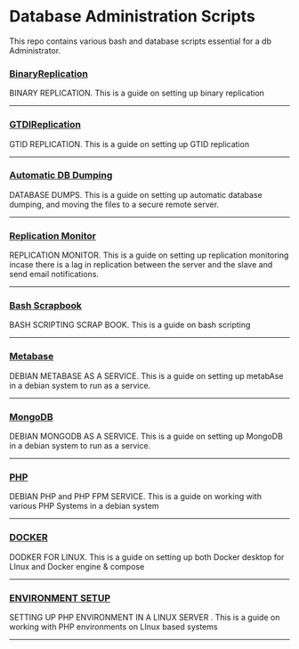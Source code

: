 # Database Administration Scripts

This repo contains various bash and database scripts essential for a db Administrator.

### [BinaryReplication](/BINARYREPLICATION.md)
BINARY REPLICATION.
This is a guide on setting up binary replication
*** 

### [GTDIReplication](/GTIDREPLICATION.md)
GTID REPLICATION.
This is a guide on setting up GTID replication
*** 

### [Automatic DB Dumping](/DUMP.md)
DATABASE DUMPS.
This is a guide on setting up automatic database dumping, and moving the files to a secure remote server.
*** 

### [Replication Monitor](/REPLICATIONMONITOR.md)
 REPLICATION MONITOR.
This is a guide on setting up replication monitoring incase there is a lag in replication between the server and the slave and send email notifications.
*** 

### [Bash Scrapbook](/bashscripting.pdf)
 BASH SCRIPTING SCRAP BOOK.
This is a guide on bash scripting
*** 

### [Metabase](/METABASE.md)
 DEBIAN METABASE AS A SERVICE.
This is a guide on setting up metabAse in a debian system to run as a service.
*** 

### [MongoDB](/MONGODB.md)
 DEBIAN MONGODB AS A SERVICE.
This is a guide on setting up MongoDB in a debian system to run as a service.
*** 

### [PHP](/PHP.md)
 DEBIAN PHP and PHP FPM SERVICE.
This is a guide on working with various PHP Systems in a debian system 
*** 

### [DOCKER](/DOCKER.md)
DODKER FOR LINUX.
This is a guide on setting up both Docker desktop for LInux and Docker engine & compose 
***
### [ENVIRONMENT SETUP](/SETUP.md)
SETTING UP PHP ENVIRONMENT IN A LINUX SERVER .
This is a guide on working with PHP environments on LInux based systems 
***